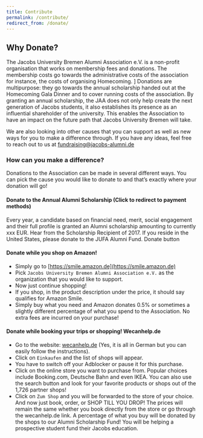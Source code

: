 ```yaml
---
title: Contribute
permalink: /contribute/
redirect_from: /donate/
---
```



## Why Donate?

The Jacobs University Bremen Alumni Association e.V. is a non-profit organisation that works on membership fees and donations. 
The membership costs go towards the administrative costs of the association for instance, the costs of organising Homecoming. ]
Donations are multipurpose: they go towards the annual scholarship handed out at the Homecoming Gala Dinner and to cover running costs of the association. 
By granting an annual scholarship, the JAA does not only help create the next generation of Jacobs students, it also establishes its presence as an influential shareholder of the university. 
This enables the Association to have an impact on the future path that Jacobs University Bremen will take.

We are also looking into other causes that you can support as well as new ways for you to make a difference through.
If you have any ideas, feel free to reach out to us at [fundraising@jacobs-alumni.de](mailto:fundraising@jacobs-alumni.de)

### How can you make a difference?

Donations to the Association can be made in several different ways.
You can pick the cause you would like to donate to and that’s exactly where your donation will go!

#### Donate to the Annual Alumni Scholarship (Click to redirect to payment methods)

Every year, a candidate based on financial need, merit, social engagement and their full profile is granted an Alumni scholarship amounting to currently xxx EUR. Hear from the Scholarship Recipient of 2017.
If you reside in the United States, please donate to the JUFA Alumni Fund.
Donate button

#### Donate while you shop on Amazon!

- Simply go to [https://smile.amazon.de](https://smile.amazon.de)
- Pick `Jacobs University Bremen Alumni Association e.V.` as the organization that you would like to support.
- Now just continue shopping!
- If you shop, in the product description under the price, it should say qualifies for Amazon
Smile.
- Simply buy what you need and Amazon donates 0.5% or sometimes a slightly different percentage of what you spend to the Association.
No extra fees are incurred on your purchase!

#### Donate while booking your trips or shopping! Wecanhelp.de

- Go to the website: [wecanhelp.de](https://wecanhelp.de) (Yes, it is all in German but you can easily follow the instructions).
- Click on `Einkaufen` and the list of shops will appear.
- You have to switch off your Adblocker or pause it for this purchase.
- Click on the online store you want to purchase from. Popular choices include Booking.com,
Deutsche Bahn and even IKEA. You can also use the search button and look for your favorite
products or shops out of the 1,726 partner shops!
- Click on `Zum Shop` and you will be forwarded to the store of your choice.
And now just book, order, or SHOP TILL YOU DROP!
The prices will remain the same whether you book directly from the store or go through the
wecanhelp.de link.
A percentage of what you buy will be donated by the shops to our Alumni Scholarship Fund!
You will be helping a prospective student fund their Jacobs education.




